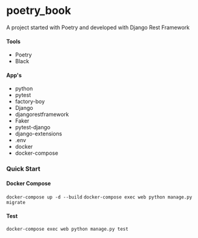 # poetry_book
A project started with Poetry and developed with Django Rest Framework

#### Tools
* Poetry
* Black

#### App's
* python 
* pytest 
* factory-boy 
* Django 
* djangorestframework
* Faker
* pytest-django
* django-extensions 
* .env
* docker
* docker-compose


### Quick Start
#### Docker Compose
`docker-compose up -d --build` 
`docker-compose exec web python manage.py migrate`
#### Test
`docker-compose exec web python manage.py test`
